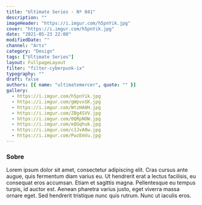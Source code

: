 ```yaml
---
title: "Ultimate Series - Nº 041"
description: ""
imageHeader: "https://i.imgur.com/h5pnYik.jpg"
cover: "https://i.imgur.com/h5pnYik.jpg"
date: "2021-05-23 22:00"
modifiedDate: ""
channel: "Arts"
category: "Design"
tags: ["Ultimate Series"]
layout: FullpageLayout
filter: "filter-cyberpunk-ix"
typography: ""
draft: false
authors: [{ name: "ultimatemercer", quote: "" }]
gallery:
  - https://i.imgur.com/h5pnYik.jpg
  - https://i.imgur.com/gWpvxSK.jpg
  - https://i.imgur.com/WtzHA0H.jpg
  - https://i.imgur.com/ZBg4SVV.jpg
  - https://i.imgur.com/0QRpNOW.jpg
  - https://i.imgur.com/eQGqhuk.jpg
  - https://i.imgur.com/c1JvA0w.jpg
  - https://i.imgur.com/PwzEmVu.jpg
---
```


### Sobre

Lorem ipsum dolor sit amet, consectetur adipiscing elit. Cras cursus ante augue, quis fermentum diam varius eu. Ut hendrerit erat a lectus facilisis, eu consequat eros accumsan. Etiam et sagittis magna. Pellentesque eu tempus turpis, id auctor est. Aenean pharetra varius justo, eget viverra massa ornare eget. Sed hendrerit tristique nunc quis rutrum. Nunc ut iaculis eros.
